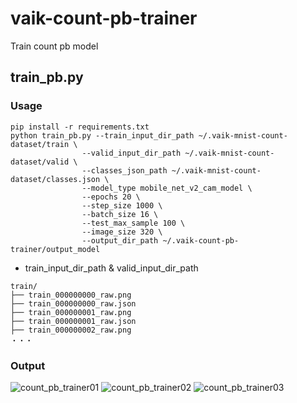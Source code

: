 # vaik-count-pb-trainer

Train count pb model

## train_pb.py

### Usage

```shell
pip install -r requirements.txt
python train_pb.py --train_input_dir_path ~/.vaik-mnist-count-dataset/train \
                --valid_input_dir_path ~/.vaik-mnist-count-dataset/valid \
                --classes_json_path ~/.vaik-mnist-count-dataset/classes.json \
                --model_type mobile_net_v2_cam_model \
                --epochs 20 \
                --step_size 1000 \
                --batch_size 16 \
                --test_max_sample 100 \
                --image_size 320 \
                --output_dir_path ~/.vaik-count-pb-trainer/output_model        
```

- train_input_dir_path & valid_input_dir_path

```shell
train/
├── train_000000000_raw.png
├── train_000000000_raw.json
├── train_000000001_raw.png
├── train_000000001_raw.json
├── train_000000002_raw.png
・・・
```

### Output

![count_pb_trainer01](https://github.com/vaik-info/vaik-count-pb-trainer/assets/116471878/d7711967-db7e-41a3-93e3-cc7506683eb5)
![count_pb_trainer02](https://github.com/vaik-info/vaik-count-pb-trainer/assets/116471878/2fe923e6-7b56-4a83-b97c-ca28c6d6a277)
![count_pb_trainer03](https://github.com/vaik-info/vaik-count-pb-trainer/assets/116471878/340991ab-e48f-477e-b57d-c94a8a5be796)
